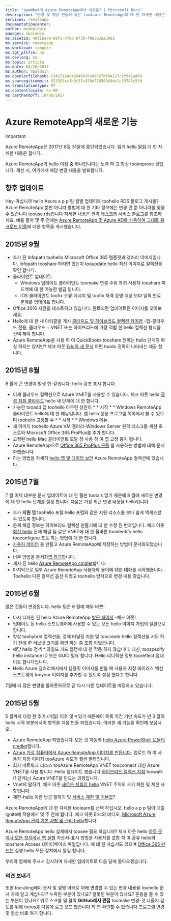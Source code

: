 ```yaml
---
title: "aaaWhat의 Azure RemoteApp에서 새로운? | Microsoft Docs"
description: "변경 및 향상 만들어 놓은 tooAzure RemoteApp에 대 한 자세한 내용은"
services: remoteapp
documentationcenter: 
author: msmbaldwin
manager: mbaldwin
ms.assetid: 40f1ba79-80f1-47bd-bf39-f86c03e2306a
ms.service: remoteapp
ms.workload: compute
ms.tgt_pltfrm: na
ms.devlang: na
ms.topic: article
ms.date: 04/26/2017
ms.author: mbaldwin
ms.openlocfilehash: c2417164c4e546b26c89767df04127c3f9a1ad60
ms.sourcegitcommit: 523283cc1b3c37c428e77850964dc1c33742c5f0
ms.translationtype: MT
ms.contentlocale: ko-KR
ms.lasthandoff: 10/06/2017
---
```

# <a name="whats-new-in-azure-remoteapp"></a>Azure RemoteApp의 새로운 기능
> [!IMPORTANT]
> Azure RemoteApp은 2017년 8월 31일에 중단되었습니다. 읽기 hello [알림](https://go.microsoft.com/fwlink/?linkid=821148) 대 한 자세한 내용은 합니다.
> 
> 

Azure RemoteApp의 hello 이점 중 하나입니다는 노력 하 고 항상 tooimprove 것입니다. 개선 시, 여기에서 해당 변경 내용을 발표합니다.

## <a name="future-updates"></a>향후 업데이트
Hey-아십니까 hello Azure a p p 팀 월별 업데이트 toohello RDS 블로그 게시물? Azure RemoteApp 뿐만 아니라 방법에 대 한 기타 정보에는 변경 란 뿐 아니라를 찾을 수 있습니다 toouse.rds입니다 자세한 내용은 [원격 데스크톱 서비스 블로그](https://blogs.msdn.microsoft.com/rds/)를 참조하세요. 예를 들어 몇 주 전에는 [Azure RemoteApp 및 Azure AD를 사용하여 그대로 워크로드 이동](https://blogs.msdn.microsoft.com/rds/2016/01/19/lift-and-shift-your-workloads-with-azure-remoteapp-and-azure-ad-domain-services/)에 대한 항목을 게시했습니다.

## <a name="september-2015"></a>2015년 9월
* 추가 된 Infopath toohello Microsoft Office 365 템플릿과 갤러리 이미지입니다. Infopath tooshare 하려면 있는지 tooupdate hello 최신 이미지로 컬렉션을 확인 합니다.
* 클라이언트 업데이트:
  * Windows 업데이트 클라이언트 toomake 연결 주위 특히 사용자 tooshare 피드백에 대 한 가능한 발급 됩니다.
  * iOS 클라이언트 toofix 오류 메시지 및 toofix 자격 증명 예상 보다 일찍 만료 문제를 업데이트 합니다.
* Office 2016 지원을 테스트하고 있습니다. 완료되면 업데이트된 이미지를 찾아보세요.
* Hello에 대 한 새 아티클을 게시 [클라우드 및 하이브리드 컬렉션 차이점](remoteapp-collections.md) -앱-클라우드 전용, 클라우드 + VNET 또는 하이브리드에 가장 적합 한 hello 컬렉션 형식을 선택 해야 합니다.
* Azure RemoteApp을 사용 하 여 QuickBooks tooshare 원하는 hello 단계의 확실 하지는 않지만? 체크 아웃 [Eric의 새 문서](remoteapp-quickbooks.md) 어떤 toodo 정확히 나타내는 제공 합니다.

## <a name="august-2015"></a>2015년 8월
8 월에 큰 변경이 발생 한-같습니다. hello 강조 표시 합니다.

* 이제 클라우드 컬렉션으로 Azure VNET을 사용할 수 있습니다. 체크 아웃 hello [작성 지침 클라우드](remoteapp-create-cloud-deployment.md) hello 새 단계에 대 한 합니다.
* 가능한 tooadd 앱 toohello 아무런 상관이 * * 시작 * * Windows RemoteApp 클라이언트 hello에 대 한 메뉴입니다. 앱 hello 응용 프로그램 목록에서 볼 수 있으며 toohello 고정할 수 * * 시작 * * Windows 메뉴.
* 새 이미지 toohello Azure VM 갤러리-Windows Server 원격 데스크톱 세션 호스트와 Microsoft Office 365 ProPlus를 추가 합니다.
* 고정된 hello Mac 클라이언트 모달 창 사용 하 여 앱 고정 중지 됩니다.
* Azure RemoteApp으로 [Office 365 ProPlus 구독](remoteapp-officesubscription.md) 을 사용하는 방법에 대해 문서화했습니다.
* 하는 방법을 자세히 [hello 앱 및 데이터 보안](remoteapp-secure.md) Azure RemoteApp 컬렉션에 있습니다.

## <a name="july-2015"></a>2015년 7월
7 월 이제 대부분 문서 업데이트에 대 한 훨씬 tootalk 없기 때문에 8 월에 새로운 변경에 대 한 hello 단계를 설정 합니다. 다음은 가장 최근 변경 내용을 hello입니다.

* 추가 **지원** 탭 toohello 포털 hello 포럼와 같은 지원 리소스를 보다 쉽게 액세스할 수 있도록 합니다.
* 문제 해결 정보는 하이브리드 컬렉션 만들기에 대 한 수정 된 번호입니다. 체크 아웃 [최신 hello](remoteapp-hybridtrouble.md) 문제 해결 팁 같은 VNET에 대 한 올바른 tooidentify hello tooconfigure 포트 하는 방법에 대 한 합니다.
* [사용자 데이터](remoteapp-upd.md) 를 만들고 Azure RemoteApp에 저장하는 방법이 문서화되었습니다.
* 너무 방법을 문서화[앱 잠금](remoteapp-secure.md)합니다.
* 게시 된 hello [Azure RemoteApp cmdlet](https://msdn.microsoft.com/library/mt428031.aspx)합니다.
* 마지막으로 일부 Azure RemoteApp 사용자와 용어에 대한 대화를 시작했습니다. Toohello 다른 컬렉션 옵션 이라고 toohello 방식으로 변경 내용 찾습니다.

## <a name="june-2015"></a>2015년 6월
많은 것들이 변경됩니다. hello 팀은 6 월에 매우 바쁜:

* 다시 디자인 된 hello Azure RemoteApp [방문 페이지](https://www.remoteapp.windowsazure.com/) -체크 아웃!
* 업데이트 된 hello 소프트웨어에 사용할 수 있는 모든 hello 이미지 가입의 일환으로 합니다.
* 향상 toohybrid 컬렉션을, 강제 터널링 지원 및 toocreate hello 컬렉션을 시도 하기 전에 IP 서브넷 크기를 확인 하는 중 포함 되었습니다.
* 해당 hello 검색 * 와일드 카드 웹캠에 대 한 작동 하지 않습니다. 대신, toospecify hello instance ID 또는 GUID 필요 합니다. Hello 리디렉션 정보 tooreflect 업데이트 합니다입니다.
* Hello Azure 갤러리에서에서 템플릿 이미지를 만들 때 사용자 지정 바이러스 백신 소프트웨어 tooyour 이미지를 추가할 수 있도록 설정 했다고 합니다.

7월에 더 많은 변경을 롤아웃하므로 곧 다시 다른 업데이트를 예정하고 있습니다.

## <a name="may-2015"></a>2015년 5월
5 월까지 다양 한 추가 (개월) 이후 및 म 있기 때문에이 목록 약간 기만 속도가 년 3 월의 hello 시작 부분에서이 항목을 처음 만들 되었습니다. 이러한 새 기능을 확인해 보십시오.

* Azure RemoteApp 되었습니다-모든 것 자동화 [hello Azure PowerShell 모듈의 cmdlet](remoteapp-tutorial-arawithpowershell.md)합니다.
* [Azure 가상 컴퓨터에서 Azure RemoteApp 이미지를 만듭니다](remoteapp-image-on-azurevm.md). 업로드 하 여 사용자 지정 이미지 tooAzure 속도가 훨씬 빨라집니다.
* 회사 네트워크 리소스 tooAzure RemoteApp VNET tooconnect 대신 Azure VNET을 사용 합니다. Hello 업데이트 했습니다 [하이브리드 컬렉션 지침](remoteapp-create-hybrid-deployment.md) toowalk (1 단계는) Azure VNET을 만드는 과정입니다.
* Vnet의 말하기, 체크 아웃 [새로운 지침이 hello](remoteapp-vnetsizing.md) VNET 주위의 크기 제한 및 제한 사항입니다.
* 제한-hello 이란 방금 말하기 및 [서비스 제한 및 기본값](../azure-subscription-service-limits.md)?

Azure RemoteApp에 대 한 자세한 toolearn를 선택 하십시오. hello a p p 팀이 대출 Ignite에 적용에서 몇 주 전에 합니다. 체크 아웃 Eric의 비디오, [Microsoft Azure RemoteApp 관리 기본 사항 및 관리 hello](http://channel9.msdn.com/Events/Ignite/2015/BRK3868)합니다.

Azure RemoteApp hello 실제에서 toosee 필요 하십니까? 체크 아웃 hello [아무 곳 이나 모든 장치에서 앱 실행](remoteapp-anyapp.md) 자습서-표시 방법을 사용자를 포함 하 여 공유 hello와 tooshare Access 데이터베이스 파일입니다. 에 대 한 자습서도 있으며 [Office 365 만드는](remoteapp-tutorial-o365anywhere.md) 실행 hello 모든 장치에서 동일 합니다.

우리와 함께해 주셔서 감사하며 자세한 업데이트로 다음 달에 돌아오겠습니다.

### <a name="help-us-help-you"></a>의견 보내기
또한 toorating에이 문서 및 설명 아래로 아래 변경할 수 있는 변경 내용을 toohello 문서 자체 알고 계십니까? 누락된 부분이 있나요? 잘못된 부분이 있나요? 혼동을 줄 수 있는 부분이 있나요? 위로 스크롤 및 클릭 **GitHub에서 편집** toomake 변경-것 나올지 검토를 위해 toous를 다음에 로그 오프 했습니다 되 면 확인할 수 있습니다 프로그램 변경 및 향상 바로 여기 합니다.

